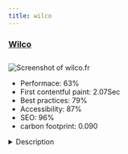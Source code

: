 ```yaml
---
title: wilco
---
```


<div style="height: 3rem">
  <a href="https://www.wilco.fr/"><h3>Wilco</h3></a>
</div>
<img loading="lazy" src="/images/thumbs/wilco.fr.jpg" alt="Screenshot of wilco.fr" />
<ul>
  <li>Performace: 63%</li>
  <li>
    First contentful paint:
    2.07Sec
  </li>
  <li>Best practices: 79%</li>
  <li>Accessibility: 87%</li>
  <li>SEO: 96%</li>
  <li>carbon footprint: 0.090</li>
</ul>
<details>
  <summary>Description</summary>
  <p>Wilco supports you in your projects to close your home:
windows, hinged, sliding and rolling shutters, garage doors and doors, verandas...This site highlights all the products used by Wilco, the latest achievements and the various agencies.
Built with SEBLOD + Joomla!
This Joomla! site is full responsive and front-end editing.</p>
</details>

